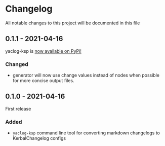 # Changelog

All notable changes to this project will be documented in this file

## 0.1.1 - 2021-04-16

yaclog-ksp is [now available on PyPi!](https://pypi.org/project/yaclog-ksp/)

### Changed

- generator will now use change values instead of nodes when possible for more concise output files.

## 0.1.0 - 2021-04-16

First release

### Added

- `yaclog-ksp` command line tool for converting markdown changelogs to KerbalChangelog configs
